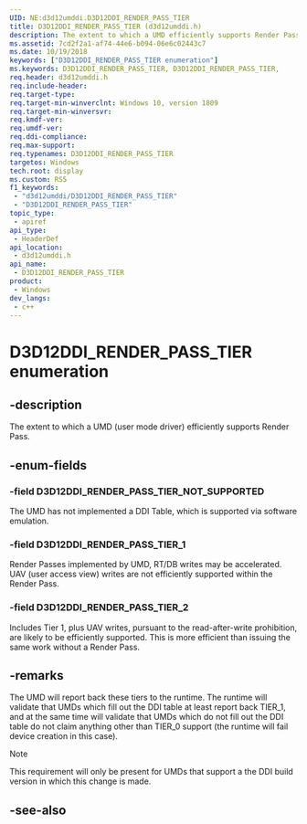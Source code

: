 ```yaml
---
UID: NE:d3d12umddi.D3D12DDI_RENDER_PASS_TIER
title: D3D12DDI_RENDER_PASS_TIER (d3d12umddi.h)
description: The extent to which a UMD efficiently supports Render Pass.
ms.assetid: 7cd2f2a1-af74-44e6-b094-06e6c02443c7
ms.date: 10/19/2018
keywords: ["D3D12DDI_RENDER_PASS_TIER enumeration"]
ms.keywords: D3D12DDI_RENDER_PASS_TIER, D3D12DDI_RENDER_PASS_TIER,
req.header: d3d12umddi.h
req.include-header: 
req.target-type: 
req.target-min-winverclnt: Windows 10, version 1809
req.target-min-winversvr: 
req.kmdf-ver: 
req.umdf-ver: 
req.ddi-compliance: 
req.max-support: 
req.typenames: D3D12DDI_RENDER_PASS_TIER
targetos: Windows
tech.root: display
ms.custom: RS5
f1_keywords:
 - "d3d12umddi/D3D12DDI_RENDER_PASS_TIER"
 - "D3D12DDI_RENDER_PASS_TIER"
topic_type:
 - apiref
api_type:
 - HeaderDef
api_location:
 - d3d12umddi.h
api_name:
 - D3D12DDI_RENDER_PASS_TIER
product:
 - Windows
dev_langs:
 - c++
---
```


# D3D12DDI_RENDER_PASS_TIER enumeration

## -description

The extent to which a UMD (user mode driver) efficiently supports Render Pass.

## -enum-fields

### -field D3D12DDI_RENDER_PASS_TIER_NOT_SUPPORTED

The UMD has not implemented a DDI Table, which is supported via software emulation.

### -field D3D12DDI_RENDER_PASS_TIER_1

Render Passes implemented by UMD, RT/DB writes may be accelerated. UAV (user access view) writes are not efficiently supported within the Render Pass.

### -field D3D12DDI_RENDER_PASS_TIER_2

Includes Tier 1, plus UAV writes, pursuant to the read-after-write prohibition, are likely to be efficiently supported. This is more efficient than issuing the same work without a Render Pass.

## -remarks

The UMD will report back these tiers to the runtime. The runtime will validate that UMDs which fill out the DDI table at least report back TIER_1, and at the same time will validate that UMDs which do not fill out the DDI table do not claim anything other than TIER_0 support (the runtime will fail device creation in this case).

> [!NOTE]
> This requirement will only be present for UMDs that support a the DDI build version in which this change is made.

## -see-also

